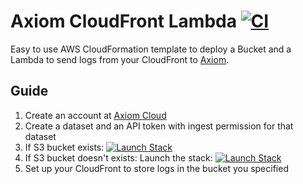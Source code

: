 # Axiom CloudFront Lambda [![CI](https://github.com/axiomhq/axiom-cloudfront-lambda/actions/workflows/ci.yaml/badge.svg)](https://github.com/axiomhq/axiom-cloudfront-lambda/actions/workflows/ci.yaml)

Easy to use AWS CloudFormation template to deploy a Bucket and a Lambda to send
logs from your CloudFront to [Axiom](https://axiom.co).

## Guide

1. Create an account at [Axiom Cloud](https://cloud.axiom.co)
2. Create a dataset and an API token with ingest permission for that dataset
3. If S3 bucket exists: [![Launch Stack](https://s3.amazonaws.com/cloudformation-examples/cloudformation-launch-stack.png)](https://console.aws.amazon.com/cloudformation/home?#/stacks/new?stackName=CloudFront-Axiom&templateURL=https://axiom-cloudformation-stacks.s3.amazonaws.com/axiom-cloudfront-lambda-base-cloudformation-stack.yaml)
4. If S3 bucket doesn't exists: Launch the stack: [![Launch Stack](https://s3.amazonaws.com/cloudformation-examples/cloudformation-launch-stack.png)](https://console.aws.amazon.com/cloudformation/home?#/stacks/new?stackName=CloudFront-Axiom&templateURL=https://axiom-cloudformation-stacks.s3.amazonaws.com/axiom-cloudfront-lambda-cloudformation-stack.yaml)
5. Set up your CloudFront to store logs in the bucket you specified

